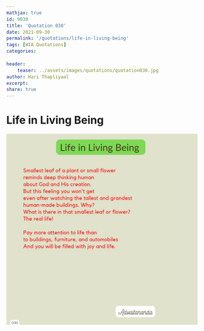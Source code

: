```yaml
---
mathjax: true
id: 9030
title: 'Quotation 030'
date: 2021-09-30
permalink: '/quotations/life-in-living-being'
tags: [WIA Quotations] 
categories: 

header:
    teaser: ../assets/images/quotations/quotation030.jpg
author: Hari Thapliyaal 
excerpt:
share: true 
---
```


# Life in Living Being

![Life in Living Being](../assets/images/quotations/quotation030.jpg)
